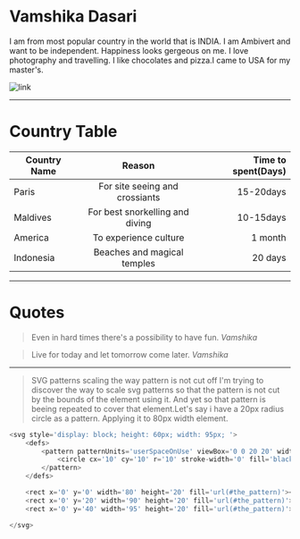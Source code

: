 # Vamshika Dasari
I am from most popular country in the world that is INDIA. I am Ambivert and want to be independent. Happiness looks gergeous on me. I love photography and travelling. I like chocolates and pizza.I came to USA for my master's.

![link](https://encrypted-tbn0.gstatic.com/images?q=tbn:ANd9GcQMz_14NjxRFlG6Qff2dZWaYJca_TIdi9SVsA&usqp=CAU)

*******

# Country Table

|Country Name    |   Reason                      | Time to spent(Days)
|----------------|:-----------------------------:|------------------:|
|Paris           |For site seeing and crossiants | 15-20days         |
|Maldives        |For best snorkelling and diving| 10-15days         |
|America         |To experience culture          | 1 month           |
|Indonesia       |Beaches and magical temples    | 20 days           |

********

# Quotes

> Even in hard times there's a possibility to have fun. _Vamshika_

> Live for today and let tomorrow come later. _Vamshika_
*********

>SVG patterns scaling the way pattern is not cut off
>I'm trying to discover the way to scale svg patterns so that the pattern is not cut by the bounds of the element using it. And yet so that pattern is beeing repeated to cover that element.Let's say i have a 20px radius circle as a pattern. Applying it to 80px width element.

```php
<svg style='display: block; height: 60px; width: 95px; '>
    <defs>
        <pattern patternUnits='userSpaceOnUse' viewBox='0 0 20 20' width='20'  height='20' id='the_pattern'>
            <circle cx='10' cy='10' r='10' stroke-width='0' fill='black'></circle>
        </pattern>
    </defs>

    <rect x='0' y='0' width='80' height='20' fill='url(#the_pattern)'></rect>
    <rect x='0' y='20' width='90' height='20' fill='url(#the_pattern)'></rect>
    <rect x='0' y='40' width='95' height='20' fill='url(#the_pattern)'></rect>

</svg>
```
